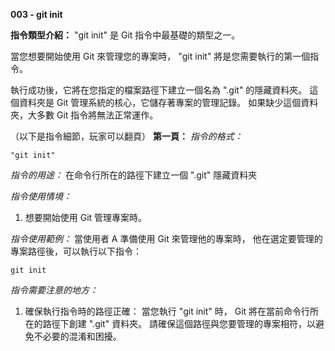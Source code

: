 **003 - git init**

**指令類型介紹：**
"git init" 是 Git 指令中最基礎的類型之一。

當您想要開始使用 Git 來管理您的專案時，
"git init" 將是您需要執行的第一個指令。

執行成功後，它將在您指定的檔案路徑下建立一個名為 ".git" 的隱藏資料夾。
這個資料夾是 Git 管理系統的核心，它儲存著專案的管理記錄。
如果缺少這個資料夾，大多數 Git 指令將無法正常運作。

（以下是指令細節，玩家可以翻頁）
**第一頁：**
*指令的格式：* 
```
"git init"
```

*指令的用途：* 
在命令行所在的路徑下建立一個 ".git" 隱藏資料夾

*指令使用情境：*
1. 想要開始使用 Git 管理專案時。

*指令使用範例：*
當使用者 A 準備使用 Git 來管理他的專案時，
他在選定要管理的專案路徑後，可以執行以下指令：
```
git init
```

*指令需要注意的地方：* 
1. 確保執行指令時的路徑正確：
當您執行 "git init" 時，
Git 將在當前命令行所在的路徑下創建 ".git" 資料夾。
請確保這個路徑與您要管理的專案相符，以避免不必要的混淆和困擾。